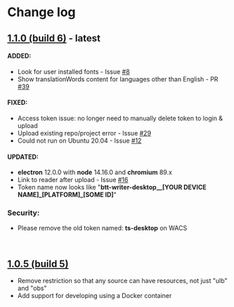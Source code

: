 # Change log

## [1.1.0 (build 6)](https://github.com/Bible-Translation-Tools/BTT-Writer-Desktop/releases/tag/v1.1.0)  - latest
#### ADDED:
- Look for user installed fonts - Issue [#8](https://github.com/Bible-Translation-Tools/BTT-Writer-Desktop/issues/8)
- Show translationWords content for languages other than English - PR [#39](https://github.com/Bible-Translation-Tools/BTT-Writer-Desktop/pull/39)

#### FIXED:
- Access token issue: no longer need to manually delete token to login & upload
- Upload existing repo/project error - Issue [#29](https://github.com/Bible-Translation-Tools/BTT-Writer-Desktop/issues/29)
- Could not run on Ubuntu 20.04 - Issue [#12](https://github.com/Bible-Translation-Tools/BTT-Writer-Desktop/issues/12)
 
#### UPDATED:
- **electron** 12.0.0 with **node** 14.16.0 and **chromium** 89.x
- Link to reader after upload - Issue [#16](https://github.com/Bible-Translation-Tools/BTT-Writer-Desktop/issues/16)
- Token name now looks like "**btt-writer-desktop__[YOUR DEVICE NAME]\_[PLATFORM]_[SOME ID]**"

### Security:
 - Please remove the old token named: __ts-desktop__ on WACS

<br>

## [1.0.5 (build 5)](https://github.com/Bible-Translation-Tools/BTT-Writer-Desktop/releases/tag/v1.0.5)
-   Remove restriction so that any source can have resources, not just "ulb" and "obs"
-   Add support for developing using a Docker container